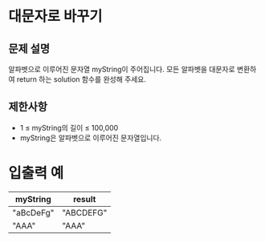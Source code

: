 # 대문자로 바꾸기


## 문제 설명
알파벳으로 이루어진 문자열 myString이 주어집니다. 모든 알파벳을 대문자로 변환하여 return 하는 solution 함수를 완성해 주세요.

## 제한사항
- 1 ≤ myString의 길이 ≤ 100,000
- myString은 알파벳으로 이루어진 문자열입니다.

# 입출력 예
|myString|result|
|-|-|
|"aBcDeFg"|"ABCDEFG"|
|"AAA"|"AAA"|